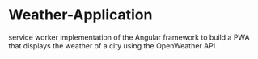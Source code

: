 # Weather-Application
service worker implementation of the Angular framework to build a PWA that displays the weather of a city using the OpenWeather API

